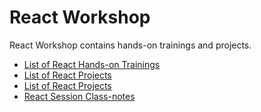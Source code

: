 # React Workshop

React Workshop contains hands-on trainings and projects.

- [List of React Hands-on Trainings](./hands-on/README.md)
- [List of React Projects](./projects/README.md)
- [List of React Projects](./coding-challenges/README.md)
- [React Session Class-notes](./class-notes/README.md)